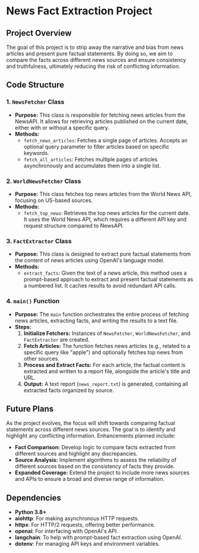 # News Fact Extraction Project

## Project Overview

The goal of this project is to strip away the narrative and bias from news articles and present pure factual statements. By doing so, we aim to compare the facts across different news sources and ensure consistency and truthfulness, ultimately reducing the risk of conflicting information.

## Code Structure

### 1. `NewsFetcher` Class
- **Purpose:** This class is responsible for fetching news articles from the NewsAPI. It allows for retrieving articles published on the current date, either with or without a specific query.
- **Methods:**
  - `fetch_news_articles`: Fetches a single page of articles. Accepts an optional query parameter to filter articles based on specific keywords.
  - `fetch_all_articles`: Fetches multiple pages of articles asynchronously and accumulates them into a single list.

### 2. `WorldNewsFetcher` Class
- **Purpose:** This class fetches top news articles from the World News API, focusing on US-based sources.
- **Methods:**
  - `fetch_top_news`: Retrieves the top news articles for the current date. It uses the World News API, which requires a different API key and request structure compared to NewsAPI.

### 3. `FactExtractor` Class
- **Purpose:** This class is designed to extract pure factual statements from the content of news articles using OpenAI's language model.
- **Methods:**
  - `extract_facts`: Given the text of a news article, this method uses a prompt-based approach to extract and present factual statements as a numbered list. It caches results to avoid redundant API calls.

### 4. `main()` Function
- **Purpose:** The `main` function orchestrates the entire process of fetching news articles, extracting facts, and writing the results to a text file.
- **Steps:**
  1. **Initialize Fetchers:** Instances of `NewsFetcher`, `WorldNewsFetcher`, and `FactExtractor` are created.
  2. **Fetch Articles:** The function fetches news articles (e.g., related to a specific query like "apple") and optionally fetches top news from other sources.
  3. **Process and Extract Facts:** For each article, the factual content is extracted and written to a report file, alongside the article's title and URL.
  4. **Output:** A text report (`news_report.txt`) is generated, containing all extracted facts organized by source.

## Future Plans

As the project evolves, the focus will shift towards comparing factual statements across different news sources. The goal is to identify and highlight any conflicting information. Enhancements planned include:

- **Fact Comparison:** Develop logic to compare facts extracted from different sources and highlight any discrepancies.
- **Source Analysis:** Implement algorithms to assess the reliability of different sources based on the consistency of facts they provide.
- **Expanded Coverage:** Extend the project to include more news sources and APIs to ensure a broad and diverse range of information.

## Dependencies

- **Python 3.8+**
- **aiohttp**: For making asynchronous HTTP requests.
- **httpx**: For HTTP/2 requests, offering better performance.
- **openai**: For interfacing with OpenAI's API.
- **langchain**: To help with prompt-based fact extraction using OpenAI.
- **dotenv**: For managing API keys and environment variables.


